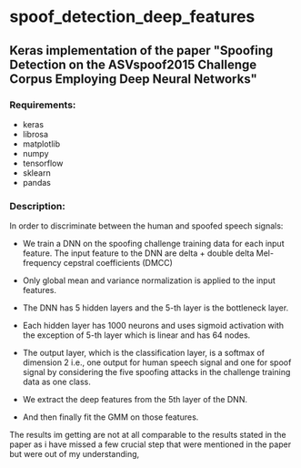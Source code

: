 # spoof_detection_deep_features
## Keras implementation of the paper "Spoofing Detection on the ASVspoof2015 Challenge Corpus Employing Deep Neural Networks" 
### Requirements:
- keras 
- librosa
- matplotlib
- numpy
- tensorflow
- sklearn
- pandas
  
### Description:
In order to discriminate between the human and spoofed speech signals:
- We train a DNN on the spoofing challenge training data for each input feature. The input feature to the DNN are delta + double delta Mel-frequency cepstral coefficients (DMCC) 

- Only global mean and variance normalization is applied to the input features.

- The DNN has 5 hidden layers and the 5-th layer is the bottleneck layer.

- Each hidden layer has 1000 neurons and uses sigmoid activation with the exception of 5-th layer which is linear and has 64 nodes.

- The output layer, which is the classification layer, is a softmax of dimension 2 i.e., one output for human speech signal and one     for spoof signal by considering the five spoofing attacks in the challenge training data as one class. 

- We extract the deep features from the 5th layer of the DNN.
- And then finally fit the GMM on those features.

The results im getting are not at all comparable to the results stated in the paper as i have missed a few crucial step that were mentioned in the paper but were out of my understanding,
